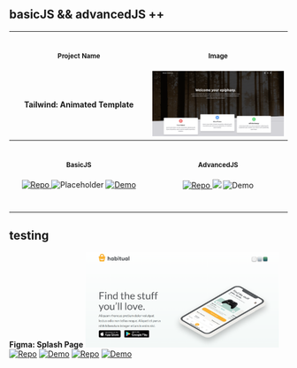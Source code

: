 ## basicJS && advancedJS ++

<table>
<tr>
    <th align="center" style="width: 50%;">
        <img width="430" height="1">
        <p> 
            <small>
                Project Name
            </small>
        </p>
    </th>
    <th align="center" style="width: 50%;">
        <img width="430" height="1">
        <p> 
            <small>
                Image
            </small>
        </p>
    </th>
</tr>
<tr>
    <td align="center"><strong>Tailwind: Animated Template</strong></td>
    <td align="center">
        <img src="img/basicJS_tailwind_animated-template.png" alt="Basic Tailwind Template" width="350">
    </td>
</tr>
<tr>
  <th align="center" style="width: 50%;">
        <img width="430" height="1">
        <p> 
            <small>
                BasicJS
            </small>
        </p>
    </th>
    <th align="center" style="width: 50%;">
        <img width="430" height="1">
        <p>
            <small>
                AdvancedJS
            </small>
        </p>
    </th>

</tr>
<tr>
    <td align="center">
        <a href="https://github.com/Shcoobz/basicJS_tailwind_animated-template/">
            <img src="https://img.shields.io/badge/Repo-007bff?logo=github&logoColor=white" style="width:110px; height:auto;" alt="Repo">
        </a>
        <img src="https://img.shields.io/badge/[&nbsp;&nbsp;&nbsp;]-808080?style=for-the-badge" style="width:80px; height:auto;" alt="Placeholder"/>
        <a href="https://shcoobz.github.io/basicJS_tailwind_animated-template/">
            <img src="https://img.shields.io/badge/Demo-28a745?logo=google-chrome&logoColor=white" style="width:120px; height:auto;" alt="Demo">
        </a>
    </td>
    <td align="center">
        <a href="https://github.com/Shcoobz/advancedJS_tailwind_animated-template">
            <img src="https://img.shields.io/badge/Repo-007bff?logo=github&logoColor=white" style="width:110px; height:auto;" alt="Repo">
        </a>
        <img src="https://img.shields.io/badge/[&nbsp;&nbsp;&nbsp;]-808080?style=for-the-badge" 
        <a href="https://shcoobz.github.io/advancedJS_tailwind_animated-template/">
            <img src="https://img.shields.io/badge/Demo-28a745?logo=google-chrome&logoColor=white" style="width:120px; height:auto;" alt="Demo">
        </a>
    </td>
</tr>
<tr>
    <td align="center" colspan="2">
        <img width="860" height="1"> 
        <p>
            <small>
            </small>
        </p>
    </th>
</tr>
</table>

## testing

</tr>
<tr>
    <td align="center"><strong>Figma: Splash Page</strong></td>
    <td align="center"><img src="img/basicJS_figma_splash-page.png" alt="Basic Figma Splash Page" width="350"></td>
    <td align="center">
      <a href="https://github.com/Shcoobz/basicJS_figma_splash-page"><img src="https://img.shields.io/badge/Repo-007bff?logo=github&logoColor=white" style="width:120px; height:auto;" alt="Repo" ></a>
    </td>
    <td align="center">
      <a href="https://shcoobz.github.io/basicJS_figma_splash-page/"><img src="https://img.shields.io/badge/Demo-28a745?logo=google-chrome&logoColor=white" style="width:120px; height:auto;" alt="Demo" ></a>
    </td>
    <td align="center">
      <a href="https://github.com/Shcoobz/advancedJS_figma_splash-page"><img src="https://img.shields.io/badge/Repo-007bff?logo=github&logoColor=white" style="width:120px; height:auto;" alt="Repo" ></a>
    </td>
    <td align="center">
      <a href="https://shcoobz.github.io/advancedJS_figma_splash-page/"><img src="https://img.shields.io/badge/Demo-28a745?logo=google-chrome&logoColor=white" style="width:120px; height:auto;" alt="Demo" ></a>
    </td>
</tr>
</table>
